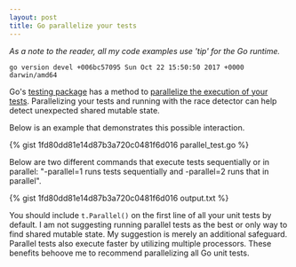 ```yaml
---
layout: post
title: Go parallelize your tests
---
```


_As a note to the reader, all my code examples use 'tip' for the Go runtime._
```
go version devel +006bc57095 Sun Oct 22 15:50:50 2017 +0000 darwin/amd64
```

Go's [testing package](https://golang.org/pkg/testing/) has a method to [parallelize the execution of your tests](https://golang.org/pkg/testing/#T.Parallel). Parallelizing your tests and running with the race detector can help detect unexpected shared mutable state.

Below is an example that demonstrates this possible interaction.

{% gist 1fd80dd81e14d87b3a720c0481f6d016 parallel_test.go %}

Below are two different commands that execute tests sequentially or in parallel: "-parallel=1 runs tests sequentially and -parallel=2 runs that in parallel".

{% gist 1fd80dd81e14d87b3a720c0481f6d016 output.txt %}

You should include `t.Parallel()` on the first line of all your unit tests by default. I am not suggesting running parallel tests as the best or only way to find shared mutable state. My suggestion is merely an additional safeguard. Parallel tests also execute faster by utilizing multiple processors. These benefits behoove me to recommend parallelizing all Go unit tests.